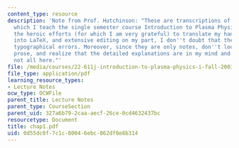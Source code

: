 ```yaml
---
content_type: resource
description: 'Note from Prof. Hutchinson: "These are transcriptions of the notes from
  which I teach the single semester course Introduction to Plasma Physics. Despite
  the heroic efforts (for which I am very grateful) to translate my hand-written materials
  into LaTeX, and extensive editing on my part, I don''t doubt that there are many
  typographical errors. Moreover, since they are only notes, don''t look for limpid
  prose, and realize that the detailed explanations are in my mind and orally in class,
  not all here."'
file: /media/courses/22-611j-introduction-to-plasma-physics-i-fall-2003/0d55dc0f7c1c80046ebc862df0e8b314_chap1.pdf
file_type: application/pdf
learning_resource_types:
- Lecture Notes
ocw_type: OCWFile
parent_title: Lecture Notes
parent_type: CourseSection
parent_uid: 327a6b79-2caa-aecf-26ce-0cd4632437bc
resourcetype: Document
title: chap1.pdf
uid: 0d55dc0f-7c1c-8004-6ebc-862df0e8b314
---
```

